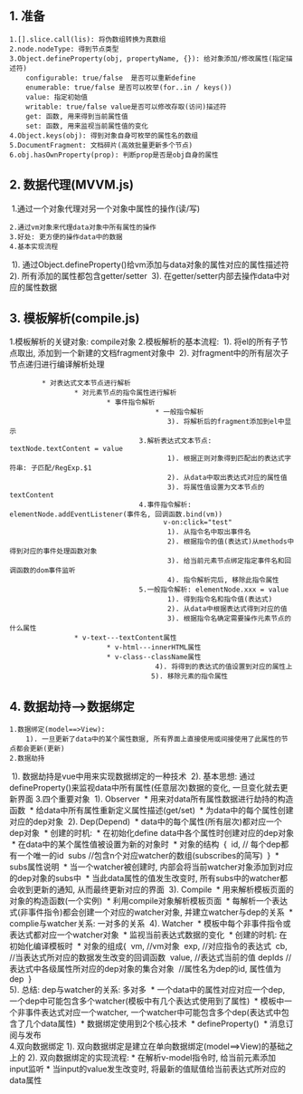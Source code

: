 ## 1. 准备
	1.[].slice.call(lis): 将伪数组转换为真数组
	2.node.nodeType: 得到节点类型
	3.Object.defineProperty(obj, propertyName, {}): 给对象添加/修改属性(指定描述符)
		configurable: true/false  是否可以重新define
		enumerable: true/false 是否可以枚举(for..in / keys())
		value: 指定初始值
		writable: true/false value是否可以修改存取(访问)描述符
		get: 函数, 用来得到当前属性值
		set: 函数, 用来监视当前属性值的变化
  	4.Object.keys(obj): 得到对象自身可枚举的属性名的数组
  	5.DocumentFragment: 文档碎片(高效批量更新多个节点)
  	6.obj.hasOwnProperty(prop): 判断prop是否是obj自身的属性

## 2. 数据代理(MVVM.js)
​	1.通过一个对象代理对另一个对象中属性的操作(读/写)

  	2.通过vm对象来代理data对象中所有属性的操作
  	3.好处: 更方便的操作data中的数据
  	4.基本实现流程
​    	1). 通过Object.defineProperty()给vm添加与data对象的属性对应的属性描述符
​    	2). 所有添加的属性都包含getter/setter
​    	3). 在getter/setter内部去操作data中对应的属性数据
​    

## 3. 模板解析(compile.js)

  1.模板解析的关键对象: compile对象
  	2.模板解析的基本流程:
​    	1). 将el的所有子节点取出, 添加到一个新建的文档fragment对象中
​    	2). 对fragment中的所有层次子节点递归进行编译解析处理

        	* 对表达式文本节点进行解析
                	* 对元素节点的指令属性进行解析
                        	* 事件指令解析
                                    	* 一般指令解析
                                    ​      	3). 将解析后的fragment添加到el中显示
                        ​        ​    3.解析表达式文本节点: textNode.textContent = value
                                    ​      	1). 根据正则对象得到匹配出的表达式字符串: 子匹配/RegExp.$1
                                    ​      	2). 从data中取出表达式对应的属性值
                                    ​      	3). 将属性值设置为文本节点的textContent
                        ​        ​    4.事件指令解析: elementNode.addEventListener(事件名, 回调函数.bind(vm))
                                  ​        v-on:click="test"
                                    ​      	1). 从指令名中取出事件名
                                    ​      	2). 根据指令的值(表达式)从methods中得到对应的事件处理函数对象
                                    ​      	3). 给当前元素节点绑定指定事件名和回调函数的dom事件监听
                                    ​      	4). 指令解析完后, 移除此指令属性
                        ​        ​    5.一般指令解析: elementNode.xxx = value
                                    ​      	1). 得到指令名和指令值(表达式)
                                    ​      	2). 从data中根据表达式得到对应的值
                                    ​      	3). 根据指令名确定需要操作元素节点的什么属性
	                * v-text---textContent属性
	                        * v-html---innerHTML属性
	                        * v-class--className属性
                                      	4). 将得到的表达式的值设置到对应的属性上
                              ​      	5). 移除元素的指令属性

## 4. 数据劫持-->数据绑定
	1.数据绑定(model==>View):
		1). 一旦更新了data中的某个属性数据, 所有界面上直接使用或间接使用了此属性的节点都会更新(更新)
  	2.数据劫持
​		1). 数据劫持是vue中用来实现数据绑定的一种技术
​		2). 基本思想: 通过defineProperty()来监视data中所有属性(任意层次)数据的变化, 一旦变化就去更新界面
  	3.四个重要对象
​    	1). Observer
​			* 用来对data所有属性数据进行劫持的构造函数
​	      	* 给data中所有属性重新定义属性描述(get/set)
​	      	* 为data中的每个属性创建对应的dep对象
​	    2). Dep(Depend)
​	      	* data中的每个属性(所有层次)都对应一个dep对象
​	      	* 创建的时机:
​	        	* 在初始化define data中各个属性时创建对应的dep对象
​	        	* 在data中的某个属性值被设置为新的对象时
​	      	* 对象的结构
​		        {
​		          id, // 每个dep都有一个唯一的id
​		          subs //包含n个对应watcher的数组(subscribes的简写)
​		        }
​			* subs属性说明
​				* 当一个watcher被创建时, 内部会将当前watcher对象添加到对应的dep对象的subs中
​				* 当此data属性的值发生改变时, 所有subs中的watcher都会收到更新的通知, 从而最终更新对应的界面
​		3). Compile
​			* 用来解析模板页面的对象的构造函数(一个实例)
​			* 利用compile对象解析模板页面
​			* 每解析一个表达式(非事件指令)都会创建一个对应的watcher对象, 并建立watcher与dep的关系
​			* complie与watcher关系: 一对多的关系
​		4). Watcher
​	      	* 模板中每个非事件指令或表达式都对应一个watcher对象
​	      	* 监视当前表达式数据的变化
​	      	* 创建的时机: 在初始化编译模板时
​	      	* 对象的组成
​				{
​		          vm,  //vm对象
​		          exp, //对应指令的表达式
​		          cb, //当表达式所对应的数据发生改变的回调函数
​		          value, //表达式当前的值
​		          depIds //表达式中各级属性所对应的dep对象的集合对象
​		                  //属性名为dep的id, 属性值为dep
​				}
​			
​	5). 总结: dep与watcher的关系: 多对多
​			* 一个data中的属性对应对应一个dep, 一个dep中可能包含多个watcher(模板中有几个表达式使用到了属性)
​			* 模板中一个非事件表达式对应一个watcher, 一个watcher中可能包含多个dep(表达式中包含了几个data属性)
​			* 数据绑定使用到2个核心技术
​				* defineProperty()
​				* 消息订阅与发布
​	
	4.双向数据绑定
		1). 双向数据绑定是建立在单向数据绑定(model==>View)的基础之上的
		2). 双向数据绑定的实现流程:
	      	* 在解析v-model指令时, 给当前元素添加input监听
	      	* 当input的value发生改变时, 将最新的值赋值给当前表达式所对应的data属性